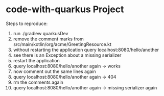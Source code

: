 # code-with-quarkus Project

Steps to reproduce:
1. run ./gradlew quarkusDev
2. remove the comment marks from src/main/kotlin/org/acme/GreetingResource.kt
3. without restarting the application query localhost:8080/hello/another
4. see there is an Exception about a missing serializer
5. restart the application
6. query localhost:8080/hello/another again -> works
7. now comment out the same lines again
8. query localhost:8080/hello/another again -> 404
9. rm the comments again 
10. query localhost:8080/hello/another again -> missing serializer again
